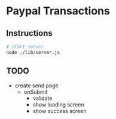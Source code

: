# Paypal Transactions

## Instructions
```sh
# start server
node ./lib/server.js
```

## TODO
- create send page
	- onSubmit
		- validate
		- show loading screen
		- show success screen


